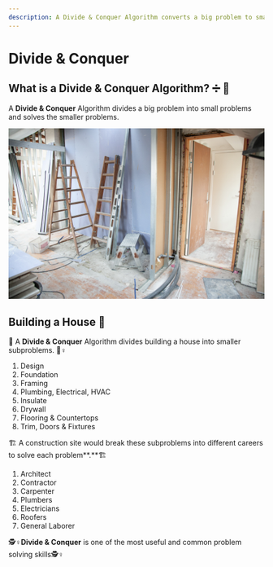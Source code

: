 ```yaml
---
description: A Divide & Conquer Algorithm converts a big problem to small problems
---
```


# Divide & Conquer

## What is a **Divide & Conquer Algorithm?** ➗ 🔫 

A **Divide & Conquer** Algorithm divides a big problem into small problems and solves the smaller problems.

![](../.gitbook/assets/pexels-rene-asmussen-3990359.jpg)

## Building a House 🏡

👷 A **Divide & Conquer** Algorithm divides building a house into smaller subproblems. 👷♀ 

1. Design
2. Foundation
3. Framing
4. Plumbing, Electrical, HVAC
5. Insulate
6. Drywall
7. Flooring & Countertops
8. Trim, Doors & Fixtures

🏗 A construction site would break these subproblems into different careers to solve each problem**.**🏗 

1. Architect
2. Contractor
3. Carpenter
4. Plumbers
5. Electricians
6. Roofers
7. General Laborer

🕵♀**Divide & Conquer** is one of the most useful and common problem solving skills🕵♀

